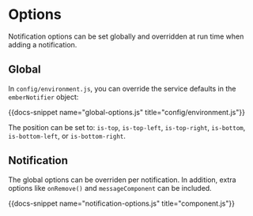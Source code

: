 # Options

Notification options can be set globally and overridden at run time 
when adding a notification.

## Global

In `config/environment.js`, you can override the service defaults in the 
`emberNotifier` object:

{{docs-snippet name="global-options.js" title="config/environment.js"}}

The position can be set to: `is-top`, `is-top-left`, `is-top-right`, 
`is-bottom`, `is-bottom-left`, or `is-bottom-right`.

## Notification

The global options can be overriden per notification. In addition, extra
options like `onRemove()` and `messageComponent` can be included.

{{docs-snippet name="notification-options.js" title="component.js"}}
